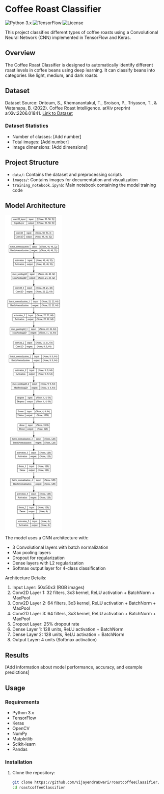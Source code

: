 # Coffee Roast Classifier

![Python 3.x](https://img.shields.io/badge/python-3.x-blue.svg)
![TensorFlow](https://img.shields.io/badge/TensorFlow-2.x-orange.svg)
![License](https://img.shields.io/badge/license-MIT-green.svg)

This project classifies different types of coffee roasts using a Convolutional Neural Network (CNN) implemented in TensorFlow and Keras.

## Overview

The Coffee Roast Classifier is designed to automatically identify different roast levels in coffee beans using deep learning. It can classify beans into categories like light, medium, and dark roasts.

## Dataset

Dataset Source: Ontoum, S., Khemanantakul, T., Sroison, P., Triyason, T., & Watanapa, B. (2022). Coffee Roast Intelligence. arXiv preprint arXiv:2206.01841.
[Link to Dataset](https://arxiv.org/abs/2206.01841)

### Dataset Statistics
- Number of classes: [Add number]
- Total images: [Add number]
- Image dimensions: [Add dimensions]

## Project Structure

- `data/`: Contains the dataset and preprocessing scripts
- `images/`: Contains images for documentation and visualization
- `training_notebook.ipynb`: Main notebook containing the model training code

## Model Architecture

![Model Architecture](./images/ModelArchitecture.png)

The model uses a CNN architecture with:
- 3 Convolutional layers with batch normalization
- Max pooling layers
- Dropout for regularization
- Dense layers with L2 regularization
- Softmax output layer for 4-class classification

Architecture Details:
1. Input Layer: 50x50x3 (RGB images)
2. Conv2D Layer 1: 32 filters, 3x3 kernel, ReLU activation + BatchNorm + MaxPool
3. Conv2D Layer 2: 64 filters, 3x3 kernel, ReLU activation + BatchNorm + MaxPool
4. Conv2D Layer 3: 64 filters, 3x3 kernel, ReLU activation + BatchNorm + MaxPool
5. Dropout Layer: 25% dropout rate
6. Dense Layer 1: 128 units, ReLU activation + BatchNorm
7. Dense Layer 2: 128 units, ReLU activation + BatchNorm
8. Output Layer: 4 units (Softmax activation)
## Results

[Add information about model performance, accuracy, and example predictions]

## Usage

### Requirements

- Python 3.x
- TensorFlow
- Keras
- OpenCV
- NumPy
- Matplotlib
- Scikit-learn
- Pandas

### Installation

1. Clone the repository:
   ```bash
   git clone https://github.com/VijayendraDwari/roastcoffeeClassifier.git
   cd roastcoffeeClassifier
